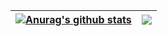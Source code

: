 | <a href="https://github.com/anuraghazra/github-readme-stats"><img align="center" src="https://github-readme-stats.vercel.app/api?username=peihua8858&hide=contribs,prs&show_icons=true&include_all_commits=true&theme=buefy&hide_border=true&locale=cn" alt="Anurag's github stats" /></a> | <a href="https://github.com/peihua8858/github-readme-stats"><img align="center" src="https://github-readme-stats.vercel.app/api/top-langs/?username=peihua8858&layout=compact&theme=buefy&hide_border=true&locale=cn" /></a> |
| ------------- | ------------- | 
